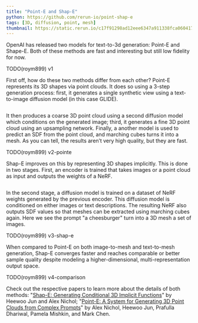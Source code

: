 ```yaml
---
title: "Point-E and Shap-E"
python: https://github.com/rerun-io/point-shap-e
tags: [3D, diffusion, point, mesh]
thumbnail: https://static.rerun.io/c17f91298ad12eee6347a911338fca0604178f58_overview_480w.png
---
```


OpenAI has released two models for text-to-3d generation: Point-E and Shape-E. Both of these methods are fast and interesting but still low fidelity for now.

TODO(roym899) v1

First off, how do these two methods differ from each other? Point-E represents its 3D shapes via point clouds. It does so using a 3-step generation process: first, it generates a single synthetic view using a text-to-image diffusion model (in this case GLIDE).

<picture>
  <source media="(max-width: 480px)" srcset="https://static.rerun.io/deb21c7f2081826702bb6a23696dc242d5b9a0cc_pointe-overview_480w.png">
  <source media="(max-width: 768px)" srcset="https://static.rerun.io/863b4c6de7e5c0450d0bfc368c58e73c126b96e2_pointe-overview_768w.png">
  <source media="(max-width: 1024px)" srcset="https://static.rerun.io/9bf5c456ea4e43a120abcbd07f75363d7efb3093_pointe-overview_1024w.png">
  <source media="(max-width: 1200px)" srcset="https://static.rerun.io/e9f6f26563bc2a5468e65bc42a9ba2d99e5a04f0_pointe-overview_1200w.png">
  <img src="https://static.rerun.io/a65f587a4a4cbcd0972bda09aa63bba35273abc3_pointe-overview_full.png" alt="">
</picture>

It then produces a coarse 3D point cloud using a second diffusion model which conditions on the generated image; third, it generates a fine 3D point cloud using an upsampling network. Finally, a another model is used to predict an SDF from the point cloud, and marching cubes turns it into a mesh. As you can tell, the results aren’t very high quality, but they are fast.

TODO(roym899) v2-pointe

Shap-E improves on this by representing 3D shapes implicitly. This is done in two stages. First, an encoder is trained that takes images or a point cloud as input and outputs the weights of a NeRF.

<picture>
  <source media="(max-width: 480px)" srcset="https://static.rerun.io/a2d6e282c48727469277be5597a7a50304a8adf5_shape-overview_480w.png">
  <source media="(max-width: 768px)" srcset="https://static.rerun.io/6849fc43a2ee73844a584907be70892b2b1bdc4c_shape-overview_768w.png">
  <source media="(max-width: 1024px)" srcset="https://static.rerun.io/93454a3be08778259ed41de29437c06aaec45c76_shape-overview_1024w.png">
  <source media="(max-width: 1200px)" srcset="https://static.rerun.io/d4d26996d20a2e0c98d595c8bfd1fd4cd3cca193_shape-overview_1200w.png">
  <img src="https://static.rerun.io/44a3498818968c3c8ee27d55c4ba97e5ff907168_shape-overview_full.png" alt="">
</picture>

In the second stage, a diffusion model is trained on a dataset of NeRF weights generated by the previous encoder. This diffusion model is conditioned on either images or text descriptions. The resulting NeRF also outputs SDF values so that meshes can be extracted using marching cubes again. Here we see the prompt "a cheesburger" turn into a 3D mesh a set of images.

TODO(roym899) v3-shap-e

When compared to Point-E on both image-to-mesh and text-to-mesh generation, Shap-E converges faster and reaches comparable or better sample quality despite modeling a higher-dimensional, multi-representation output space.

TODO(roym899) v4-comparison

Check out the respective papers to learn more about the details of both methods: "[Shap-E: Generating Conditional 3D Implicit Functions](https://arxiv.org/abs/2305.02463)" by Heewoo Jun and Alex Nichol; "[Point-E: A System for Generating 3D Point Clouds from Complex Prompts](https://arxiv.org/abs/2212.08751)" by Alex Nichol, Heewoo Jun, Prafulla Dhariwal, Pamela Mishkin, and Mark Chen.
